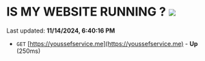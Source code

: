 # IS MY WEBSITE RUNNING ? [![](https://img.shields.io/static/v1?label=Sponsor&message=%E2%9D%A4&logo=GitHub&color=%23fe8e86)](https://github.com/sponsors/Youssef-Lehmam)

Last updated: **11/14/2024, 6:40:16 PM**

- `GET` [https://youssefservice.me](https://youssefservice.me) - **Up** (250ms)
